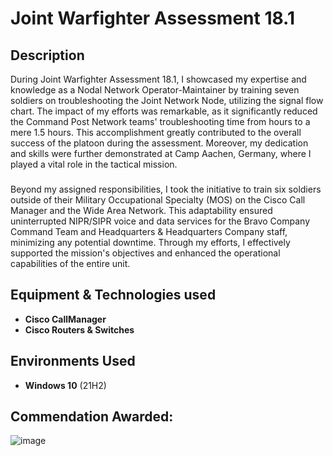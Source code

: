 <h1>Joint Warfighter Assessment 18.1 </h1>

 

<h2>Description</h2>
During Joint Warfighter Assessment 18.1, I showcased my expertise and knowledge as a Nodal Network Operator-Maintainer by training seven soldiers on troubleshooting the Joint Network Node, utilizing the signal flow chart. The impact of my efforts was remarkable, as it significantly reduced the Command Post Network teams' troubleshooting time from hours to a mere 1.5 hours. This accomplishment greatly contributed to the overall success of the platoon during the assessment. Moreover, my dedication and skills were further demonstrated at Camp Aachen, Germany, where I played a vital role in the tactical mission.

<h3></h3>
Beyond my assigned responsibilities, I took the initiative to train six soldiers outside of their Military Occupational Specialty (MOS) on the Cisco Call Manager and the Wide Area Network. This adaptability ensured uninterrupted NIPR/SIPR voice and data services for the Bravo Company Command Team and Headquarters & Headquarters Company staff, minimizing any potential downtime. Through my efforts, I effectively supported the mission's objectives and enhanced the operational capabilities of the entire unit.
<br />


<h2>Equipment & Technologies used</h2>

- <b>Cisco CallManager</b> 
- <b>Cisco Routers & Switches</b>

<h2>Environments Used </h2>

- <b>Windows 10</b> (21H2)

<h2>Commendation Awarded:</h2>

<p align="center">


![image](https://github.com/JonathanTayviah/Joint-WarFighter-Project/assets/153164850/c7997ecc-3f4b-4b92-a7d8-f1054fee4a23)
